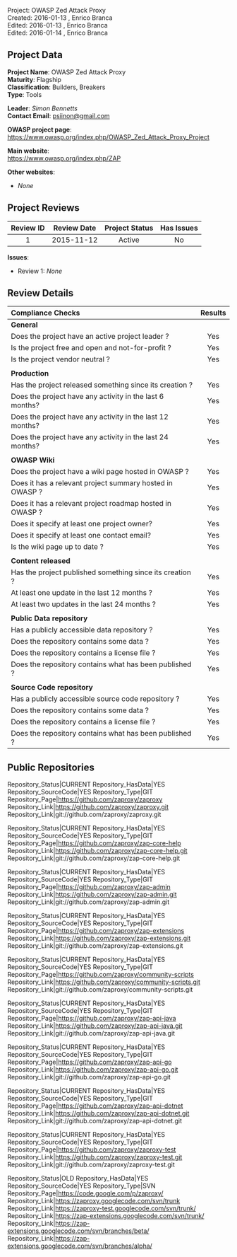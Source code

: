 Project:     OWASP Zed Attack Proxy  
Created:     2016-01-13 , Enrico Branca  
Edited:      2016-01-13 , Enrico Branca  
Edited:      2016-01-14 , Enrico Branca  


[//]: # (BE SURE THERE ARE NO EMPTY LINES BEFORE 'Project')  
[//]: # (end each line of the metadata with TWO spaces before the newline)  
[//]: # (insert TWO blank lines after the metadata)  
[//]: # (<ADD YOUR TEXT STARTING FROM HERE>)  

## Project Data  

**Project Name**: OWASP Zed Attack Proxy  
**Maturity**: Flagship  
**Classification**: Builders, Breakers  
**Type**: Tools  

**Leader**: *Simon Bennetts*  
**Contact Email**: <psiinon@gmail.com>  

**OWASP project page**:  
<https://www.owasp.org/index.php/OWASP_Zed_Attack_Proxy_Project>

**Main website**:  
<https://www.owasp.org/index.php/ZAP>

**Other websites**:  
- *None*

## Project Reviews  

| **Review ID** |   **Review Date**   |  **Project Status** |  **Has Issues**  |  
|:-------------:|:-------------------:|:-------------------:|:----------------:|  
| 1             | 2015-11-12          |    Active           |     No           |  

**Issues**:
- Review 1:  *None*


## Review Details  

|     **Compliance Checks**                                   |    **Results**     |
|:------------------------------------------------------------|:------------------:|
|     **General**                                             |                    |
| Does the project have an active project leader ?            |      Yes           |
| Is the project free and open and not-for-profit ?           |      Yes           |
| Is the project vendor neutral ?                             |      Yes           |
|                                                             |                    |
|     **Production**                                          |                    |
| Has the project released something since its creation ?     |      Yes           |
| Does the project have any activity in the last 6 months?    |      Yes           |
| Does the project have any activity in the last 12 months?   |      Yes           |
| Does the project have any activity in the last 24 months?   |      Yes           |
|                                                             |                    |
|     **OWASP Wiki**                                          |                    |
| Does the project have a wiki page hosted in OWASP ?         |      Yes           |
| Does it has a relevant project summary hosted in OWASP ?    |      Yes           |
| Does it has a relevant project roadmap hosted in OWASP ?    |      Yes           |
| Does it specify at least one project owner?                 |      Yes           |
| Does it specify at least one contact email?                 |      Yes           |
| Is the wiki page up to date ?                               |      Yes           |
|                                                             |                    |
|     **Content released**                                    |                    |
| Has the project published something since its creation ?    |      Yes           |
| At least one update in the last 12 months ?                 |      Yes           |
| At least two updates in the last 24 months ?                |      Yes           |
|                                                             |                    |
|     **Public Data repository**                              |                    |
| Has a publicly accessible data repository ?                 |      Yes           |
| Does the repository contains some data ?                    |      Yes           |
| Does the repository contains a license file ?               |      Yes           |
| Does the repository contains what has been published ?      |      Yes           |
|                                                             |                    |
|     **Source Code repository**                              |                    |
| Has a publicly accessible source code repository ?          |      Yes           |
| Does the repository contains some data ?                    |      Yes           |
| Does the repository contains a license file ?               |      Yes           |
| Does the repository contains what has been published ?      |      Yes           |



## Public Repositories  

Repository_Status|CURRENT
Repository_HasData|YES
Repository_SourceCode|YES
Repository_Type|GIT
Repository_Page|<https://github.com/zaproxy/zaproxy>
Repository_Link|<https://github.com/zaproxy/zaproxy.git>
Repository_Link|git://github.com/zaproxy/zaproxy.git

Repository_Status|CURRENT
Repository_HasData|YES
Repository_SourceCode|YES
Repository_Type|GIT
Repository_Page|<https://github.com/zaproxy/zap-core-help>
Repository_Link|<https://github.com/zaproxy/zap-core-help.git>
Repository_Link|git://github.com/zaproxy/zap-core-help.git

Repository_Status|CURRENT
Repository_HasData|YES
Repository_SourceCode|YES
Repository_Type|GIT
Repository_Page|<https://github.com/zaproxy/zap-admin>
Repository_Link|<https://github.com/zaproxy/zap-admin.git>
Repository_Link|git://github.com/zaproxy/zap-admin.git

Repository_Status|CURRENT
Repository_HasData|YES
Repository_SourceCode|YES
Repository_Type|GIT
Repository_Page|<https://github.com/zaproxy/zap-extensions>
Repository_Link|<https://github.com/zaproxy/zap-extensions.git>
Repository_Link|git://github.com/zaproxy/zap-extensions.git

Repository_Status|CURRENT
Repository_HasData|YES
Repository_SourceCode|YES
Repository_Type|GIT
Repository_Page|<https://github.com/zaproxy/community-scripts>
Repository_Link|<https://github.com/zaproxy/community-scripts.git>
Repository_Link|git://github.com/zaproxy/community-scripts.git

Repository_Status|CURRENT
Repository_HasData|YES
Repository_SourceCode|YES
Repository_Type|GIT
Repository_Page|<https://github.com/zaproxy/zap-api-java>
Repository_Link|<https://github.com/zaproxy/zap-api-java.git>
Repository_Link|git://github.com/zaproxy/zap-api-java.git

Repository_Status|CURRENT
Repository_HasData|YES
Repository_SourceCode|YES
Repository_Type|GIT
Repository_Page|<https://github.com/zaproxy/zap-api-go>
Repository_Link|<https://github.com/zaproxy/zap-api-go.git>
Repository_Link|git://github.com/zaproxy/zap-api-go.git

Repository_Status|CURRENT
Repository_HasData|YES
Repository_SourceCode|YES
Repository_Type|GIT
Repository_Page|<https://github.com/zaproxy/zap-api-dotnet>
Repository_Link|<https://github.com/zaproxy/zap-api-dotnet.git>
Repository_Link|git://github.com/zaproxy/zap-api-dotnet.git

Repository_Status|CURRENT
Repository_HasData|YES
Repository_SourceCode|YES
Repository_Type|GIT
Repository_Page|<https://github.com/zaproxy/zaproxy-test>
Repository_Link|<https://github.com/zaproxy/zaproxy-test.git>
Repository_Link|git://github.com/zaproxy/zaproxy-test.git

Repository_Status|OLD
Repository_HasData|YES
Repository_SourceCode|YES
Repository_Type|SVN
Repository_Page|<https://code.google.com/p/zaproxy/>
Repository_Link|<https://zaproxy.googlecode.com/svn/trunk>
Repository_Link|<https://zaproxy-test.googlecode.com/svn/trunk/>
Repository_Link|<https://zap-extensions.googlecode.com/svn/trunk/>
Repository_Link|<https://zap-extensions.googlecode.com/svn/branches/beta/>
Repository_Link|<https://zap-extensions.googlecode.com/svn/branches/alpha/>


[//]: # (<STOP HERE - do not write anything after this point !!! >)
